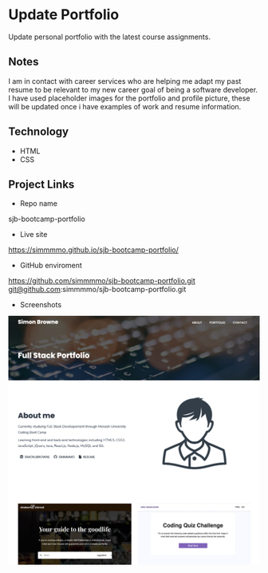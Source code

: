 # Update Portfolio

Update personal portfolio with the latest course assignments.

## Notes

I am in contact with career services who are helping me adapt my past resume to be relevant to my new career goal of being a software developer.
I have used placeholder images for the portfolio and profile picture, these will be updated once i have examples of work and resume information.

## Technology

- HTML
- CSS

## Project Links

- Repo name

sjb-bootcamp-portfolio

- Live site

https://simmmmo.github.io/sjb-bootcamp-portfolio/

- GitHub enviroment

https://github.com/simmmmo/sjb-bootcamp-portfolio.git
git@github.com:simmmmo/sjb-bootcamp-portfolio.git

- Screenshots

![Portfolio](./assets/screenshot/screenshot-portfolio.png)
